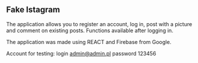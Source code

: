## Fake Istagram

The application allows you to register an account, log in, post with a picture and comment on existing posts.
Functions available after logging in.

The application was made using REACT and Firebase from Google.

Account for testing:
login admin@admin.pl
password 123456
